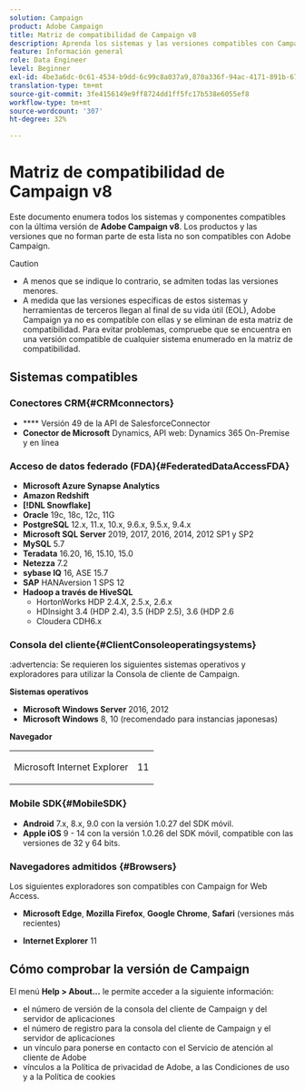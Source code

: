 ```yaml
---
solution: Campaign
product: Adobe Campaign
title: Matriz de compatibilidad de Campaign v8
description: Aprenda los sistemas y las versiones compatibles con Campaign v8
feature: Información general
role: Data Engineer
level: Beginner
exl-id: 4be3a6dc-0c61-4534-b9dd-6c99c8a037a9,870a336f-94ac-4171-891b-67614feef6ef,bebdd930-c7f6-4629-a489-3c704b33f058,d493e613-eb61-43b1-9c6d-1bd881af0734
translation-type: tm+mt
source-git-commit: 3fe4156149e9ff8724dd1ff5fc17b538e6055ef8
workflow-type: tm+mt
source-wordcount: '307'
ht-degree: 32%

---
```


# Matriz de compatibilidad de Campaign v8

Este documento enumera todos los sistemas y componentes compatibles con la última versión de **Adobe Campaign v8**. Los productos y las versiones que no forman parte de esta lista no son compatibles con Adobe Campaign.

>[!CAUTION]
>
>* A menos que se indique lo contrario, se admiten todas las versiones menores.
>* A medida que las versiones específicas de estos sistemas y herramientas de terceros llegan al final de su vida útil (EOL), Adobe Campaign ya no es compatible con ellas y se eliminan de esta matriz de compatibilidad. Para evitar problemas, compruebe que se encuentra en una versión compatible de cualquier sistema enumerado en la matriz de compatibilidad.


## Sistemas compatibles

### Conectores CRM{#CRMconnectors}

* **** Versión 49 de la API de SalesforceConnector
* **Conector de Microsoft** Dynamics, API web: Dynamics 365 On-Premise y en línea

### Acceso de datos federado (FDA){#FederatedDataAccessFDA}

* **Microsoft Azure Synapse Analytics**
* **Amazon Redshift**
* **[!DNL Snowflake]**
* **Oracle** 19c, 18c, 12c, 11G
* **PostgreSQL** 12.x, 11.x, 10.x, 9.6.x, 9.5.x, 9.4.x
* **Microsoft SQL Server** 2019, 2017, 2016, 2014, 2012 SP1 y SP2
* **MySQL** 5.7
* **Teradata** 16.20, 16, 15.10, 15.0
* **Netezza** 7.2
* **sybase IQ** 16, ASE 15.7
* **SAP** HANAversion 1 SPS 12
* **Hadoop a través de HiveSQL**
   * HortonWorks HDP 2.4.X, 2.5.x, 2.6.x
   * HDInsight 3.4 (HDP 2.4), 3.5 (HDP 2.5), 3.6 (HDP 2.6
   * Cloudera CDH6.x

### Consola del cliente{#ClientConsoleoperatingsystems}

:advertencia: Se requieren los siguientes sistemas operativos y exploradores para utilizar la Consola de cliente de Campaign.

**Sistemas operativos**

* **Microsoft Windows Server** 2016, 2012
* **Microsoft Windows** 8, 10 (recomendado para instancias japonesas)

**Navegador**

<table>
<tbody>
<tr>
<td>
<p>Microsoft Internet Explorer</p>
</td>
<td>
<p>11</p>
</td>
</tr>
</tbody>
</table>

### Mobile SDK{#MobileSDK}

* **Android** 7.x, 8.x, 9.0 con la versión 1.0.27 del SDK móvil.
* **Apple iOS** 9 - 14 con la versión 1.0.26 del SDK móvil, compatible con las versiones de 32 y 64 bits.

### Navegadores admitidos {#Browsers}

Los siguientes exploradores son compatibles con Campaign for Web Access.

* **Microsoft Edge**,  **Mozilla Firefox**,  **Google Chrome**,  **Safari**  (versiones más recientes)

* **Internet Explorer** 11

## Cómo comprobar la versión de Campaign

El menú **Help > About...** le permite acceder a la siguiente información:

* el número de versión de la consola del cliente de Campaign y del servidor de aplicaciones
* el número de registro para la consola del cliente de Campaign y el servidor de aplicaciones
* un vínculo para ponerse en contacto con el Servicio de atención al cliente de Adobe
* vínculos a la Política de privacidad de Adobe, a las Condiciones de uso y a la Política de cookies
